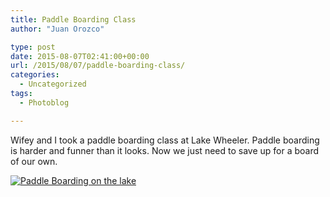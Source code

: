 ```yaml
---
title: Paddle Boarding Class
author: "Juan Orozco" 

type: post
date: 2015-08-07T02:41:00+00:00
url: /2015/08/07/paddle-boarding-class/
categories:
  - Uncategorized
tags:
  - Photoblog

---
```

Wifey and I took a paddle boarding class at Lake Wheeler. Paddle boarding is harder and funner than it looks. Now we just need to save up for a board of our own.

[<img src="https://i0.wp.com/m.juanorozco.com/photos/2015/08/paddleboarding.medium.jpg?w=580" alt="Paddle Boarding on the lake" data-recalc-dims="1" />][1]

 [1]: https://i1.wp.com/m.juanorozco.com/photos/2015/08/paddleboarding.large.jpg